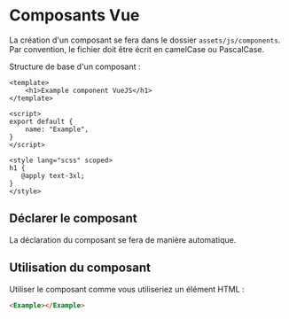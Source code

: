 # Composants Vue

La création d'un composant se fera dans le dossier `assets/js/components`.  
Par convention, le fichier doit être écrit en camelCase ou PascalCase.

Structure de base d'un composant :

```vue
<template>
    <h1>Example component VueJS</h1>
</template>

<script>
export default {
    name: "Example",
}
</script>

<style lang="scss" scoped>
h1 {
   @apply text-3xl;
}
</style>
```

## Déclarer le composant

La déclaration du composant se fera de manière automatique.

## Utilisation du composant

Utiliser le composant comme vous utiliseriez un élément HTML :

```html
<Example></Example>
```
